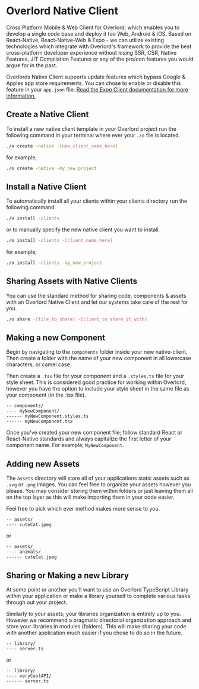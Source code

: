
# Overlord Native Client

Cross Platform Mobile &amp; Web Client for Overlord; which enables you to develop a single code base and deploy it too
Web, Android & iOS. Based on React-Native, React-Native-Web & Expo - we can utilize existing technologies which
integrate with Overlord's framework to provide the best cross-platform developer experience without losing SSR, CSR,
Native Features, JIT Compilation Features or any of the pro/con features you would argue for in the past.

Overlords Native Client supports update features which bypass Google &amp; Apples app store requirements. You can chose
to enable or disable this feature in your `app.json` file.
[Read the Expo Client documentation for more information.](https://docs.expo.dev/versions/latest/config/app/)


## Create a Native Client

To install a new native client template in your Overlord project run the following command in your terminal where ever
your `./o` file is located.

```bash
./o create -native -[new_client_name_here]
```

for example;

```bash
./o create -native -my_new_project
```


## Install a Native Client

To automatically install all your clients within your clients directory run the following command.

```bash
./o install -clients
```

or to manually specify the new native client you want to install.

```bash
./o install -clients -[client_name_here]
```

for example;

```bash
./o install -clients -my_new_project
```


## Sharing Assets with Native Clients

You can use the standard method for sharing code, components & assets with an Overlord Native Client and let our systems
take care of the rest for you.

```bash
./o share -[file_to_share] -[client_to_share_it_with]
```


## Making a new Component

Begin by navigating to the `components` folder inside your new native-client. Then create a folder with the name of your
new component in all lowercase characters, or camel case.

Then create a `.tsx` file for your component and a `.styles.ts` file for your style sheet. This is considered good
practice for working within Overlord, however you have the option to include your style sheet in the same file as your
component (in the .tsx file).

```
-- components/
---- myNewComponent/
------ myNewComponent.styles.ts
------ myNewComponent.tsx
```

Once you've created your new component file; follow standard React or React-Native standards and always capitalize the
first letter of your component name. For example; `MyNewComponent`.


## Adding new Assets

The `assets` directory will store all of your applications static assets such as `.svg` or `.png` images. You can feel
free to organize your assets however you please. You may consider storing them within folders or just leaving them all
on the top layer as this will make importing them in your code easier.

Feel free to pick which ever method makes more sense to you.

```
-- assets/
---- cuteCat.jpeg
```

or

```
-- assets/
---- animals/
------ cuteCat.jpeg
```

## Sharing or Making a new Library

At some point or another you'll want to use an Overlord TypeScript Library within your application or make a library
yourself to complete various tasks through out your project.

Similarly to your assets; your libraries organization is entirely up to you. However we recommend a pragmatic
directorial organization approach and store your libraries in modules (folders). This will make sharing your code with
another application much easier if you chose to do so in the future.

```
-- library/
---- server.ts
```

or

```
-- library/
---- veryCoolAPI/
------ server.ts
```
